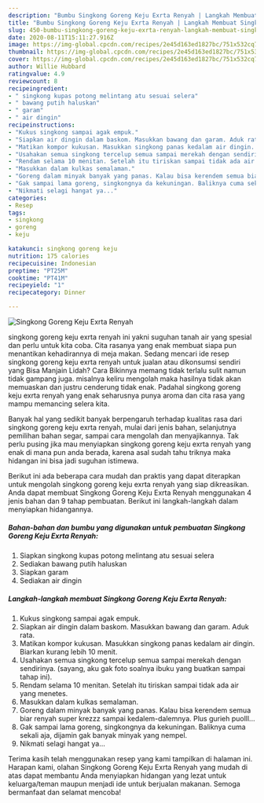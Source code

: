 ```yaml
---
description: "Bumbu Singkong Goreng Keju Exrta Renyah | Langkah Membuat Singkong Goreng Keju Exrta Renyah Yang Bikin Ngiler"
title: "Bumbu Singkong Goreng Keju Exrta Renyah | Langkah Membuat Singkong Goreng Keju Exrta Renyah Yang Bikin Ngiler"
slug: 450-bumbu-singkong-goreng-keju-exrta-renyah-langkah-membuat-singkong-goreng-keju-exrta-renyah-yang-bikin-ngiler
date: 2020-08-11T15:11:27.916Z
image: https://img-global.cpcdn.com/recipes/2e45d163ed1827bc/751x532cq70/singkong-goreng-keju-exrta-renyah-foto-resep-utama.jpg
thumbnail: https://img-global.cpcdn.com/recipes/2e45d163ed1827bc/751x532cq70/singkong-goreng-keju-exrta-renyah-foto-resep-utama.jpg
cover: https://img-global.cpcdn.com/recipes/2e45d163ed1827bc/751x532cq70/singkong-goreng-keju-exrta-renyah-foto-resep-utama.jpg
author: Willie Hubbard
ratingvalue: 4.9
reviewcount: 8
recipeingredient:
- " singkong kupas potong melintang atu sesuai selera"
- " bawang putih haluskan"
- " garam"
- " air dingin"
recipeinstructions:
- "Kukus singkong sampai agak empuk."
- "Siapkan air dingin dalam baskom. Masukkan bawang dan garam. Aduk rata."
- "Matikan kompor kukusan. Masukkan singkong panas kedalam air dingin. Biarkan kurang lebih 10 menit."
- "Usahakan semua singkong tercelup semua sampai merekah dengan sendirinya. (sayang, aku gak foto soalnya ibuku yang buatkan sampai tahap ini)."
- "Rendam selama 10 menitan. Setelah itu tiriskan sampai tidak ada air yang menetes."
- "Masukkan dalam kulkas semalaman."
- "Goreng dalam minyak banyak yang panas. Kalau bisa kerendem semua biar renyah super krezzz sampai kedalem-dalemnya. Plus gurieh puolll..."
- "Gak sampai lama goreng, singkongnya da kekuningan. Baliknya cuma sekali aja, dijamin gak banyak minyak yang nempel."
- "Nikmati selagi hangat ya..."
categories:
- Resep
tags:
- singkong
- goreng
- keju

katakunci: singkong goreng keju 
nutrition: 175 calories
recipecuisine: Indonesian
preptime: "PT25M"
cooktime: "PT41M"
recipeyield: "1"
recipecategory: Dinner

---
```



![Singkong Goreng Keju Exrta Renyah](https://img-global.cpcdn.com/recipes/2e45d163ed1827bc/751x532cq70/singkong-goreng-keju-exrta-renyah-foto-resep-utama.jpg)


singkong goreng keju exrta renyah ini yakni suguhan tanah air yang spesial dan perlu untuk kita coba. Cita rasanya yang enak membuat siapa pun menantikan kehadirannya di meja makan.
Sedang mencari ide resep singkong goreng keju exrta renyah untuk jualan atau dikonsumsi sendiri yang Bisa Manjain Lidah? Cara Bikinnya memang tidak terlalu sulit namun tidak gampang juga. misalnya keliru mengolah maka hasilnya tidak akan memuaskan dan justru cenderung tidak enak. Padahal singkong goreng keju exrta renyah yang enak seharusnya punya aroma dan cita rasa yang mampu memancing selera kita.

Banyak hal yang sedikit banyak berpengaruh terhadap kualitas rasa dari singkong goreng keju exrta renyah, mulai dari jenis bahan, selanjutnya pemilihan bahan segar, sampai cara mengolah dan menyajikannya. Tak perlu pusing jika mau menyiapkan singkong goreng keju exrta renyah yang enak di mana pun anda berada, karena asal sudah tahu triknya maka hidangan ini bisa jadi suguhan istimewa.




Berikut ini ada beberapa cara mudah dan praktis yang dapat diterapkan untuk mengolah singkong goreng keju exrta renyah yang siap dikreasikan. Anda dapat membuat Singkong Goreng Keju Exrta Renyah menggunakan 4 jenis bahan dan 9 tahap pembuatan. Berikut ini langkah-langkah dalam menyiapkan hidangannya.

<!--inarticleads1-->

##### Bahan-bahan dan bumbu yang digunakan untuk pembuatan Singkong Goreng Keju Exrta Renyah:

1. Siapkan  singkong kupas potong melintang atu sesuai selera
1. Sediakan  bawang putih haluskan
1. Siapkan  garam
1. Sediakan  air dingin




<!--inarticleads2-->

##### Langkah-langkah membuat Singkong Goreng Keju Exrta Renyah:

1. Kukus singkong sampai agak empuk.
1. Siapkan air dingin dalam baskom. Masukkan bawang dan garam. Aduk rata.
1. Matikan kompor kukusan. Masukkan singkong panas kedalam air dingin. Biarkan kurang lebih 10 menit.
1. Usahakan semua singkong tercelup semua sampai merekah dengan sendirinya. (sayang, aku gak foto soalnya ibuku yang buatkan sampai tahap ini).
1. Rendam selama 10 menitan. Setelah itu tiriskan sampai tidak ada air yang menetes.
1. Masukkan dalam kulkas semalaman.
1. Goreng dalam minyak banyak yang panas. Kalau bisa kerendem semua biar renyah super krezzz sampai kedalem-dalemnya. Plus gurieh puolll...
1. Gak sampai lama goreng, singkongnya da kekuningan. Baliknya cuma sekali aja, dijamin gak banyak minyak yang nempel.
1. Nikmati selagi hangat ya...




Terima kasih telah menggunakan resep yang kami tampilkan di halaman ini. Harapan kami, olahan Singkong Goreng Keju Exrta Renyah yang mudah di atas dapat membantu Anda menyiapkan hidangan yang lezat untuk keluarga/teman maupun menjadi ide untuk berjualan makanan. Semoga bermanfaat dan selamat mencoba!
